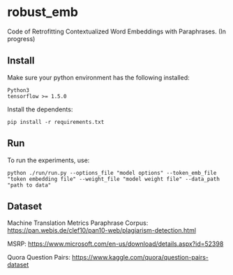 # robust_emb
Code of Retrofitting Contextualized Word Embeddings with Paraphrases. (In progress)

## Install
Make sure your python environment has the following installed:

    Python3
    tensorflow >= 1.5.0
    
Install the dependents:

    pip install -r requirements.txt
    
## Run
To run the experiments, use:

    python ./run/run.py --options_file "model options" --token_emb_file "token embedding file" --weight_file "model weight file" --data_path "path to data"



## Dataset
Machine Translation Metrics Paraphrase Corpus: https://pan.webis.de/clef10/pan10-web/plagiarism-detection.html

MSRP: https://www.microsoft.com/en-us/download/details.aspx?id=52398

Quora Question Pairs: https://www.kaggle.com/quora/question-pairs-dataset